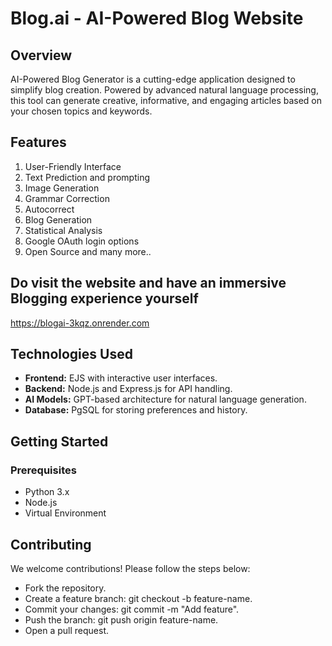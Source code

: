 # Blog.ai - AI-Powered Blog Website

## Overview
AI-Powered Blog Generator is a cutting-edge application designed to simplify blog creation. Powered by advanced natural language processing, this tool can generate creative, informative, and engaging articles based on your chosen topics and keywords.

## Features
1. User-Friendly Interface
2. Text Prediction and prompting
3. Image Generation
4. Grammar Correction
5. Autocorrect
6. Blog Generation
7. Statistical Analysis
8. Google OAuth login options
9. Open Source
and many more..

## Do visit the website and have an immersive Blogging experience yourself
https://blogai-3kqz.onrender.com

## Technologies Used
- **Frontend:** EJS with interactive user interfaces.
- **Backend:** Node.js and Express.js for API handling.
- **AI Models:** GPT-based architecture for natural language generation.
- **Database:** PgSQL for storing preferences and history.

## Getting Started
### Prerequisites
- Python 3.x
- Node.js
- Virtual Environment

## Contributing
We welcome contributions! Please follow the steps below:
- Fork the repository.
- Create a feature branch: git checkout -b feature-name.
- Commit your changes: git commit -m "Add feature".
- Push the branch: git push origin feature-name.
- Open a pull request.
